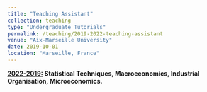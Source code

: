 ```yaml
---
title: "Teaching Assistant"
collection: teaching
type: "Undergraduate Tutorials"
permalink: /teaching/2019-2022-teaching-assistant
venue: "Aix-Marseille University"
date: 2019-10-01 
location: "Marseille, France"
---
```


<b><u>2022-2019:</u> Statistical Techniques, Macroeconomics, Industrial Organisation, Microeconomics.</b>


